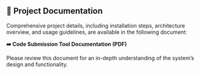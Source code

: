## 📖 Project Documentation

Comprehensive project details, including installation steps, architecture overview, and usage guidelines, are available in the following document:

**➡️ Code Submission Tool Documentation (PDF)**

Please review this document for an in-depth understanding of the system’s design and functionality.
